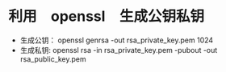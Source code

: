 
# 利用　openssl　生成公钥私钥
+ 生成公钥： openssl genrsa -out rsa_private_key.pem 1024
+ 生成私钥: openssl rsa -in rsa_private_key.pem -pubout -out rsa_public_key.pem
